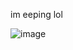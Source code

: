 im eeping lol

<style>
/* does this work? */
  #user-profile-frame {
    background-color:#f00;
  }
</style>


![image](https://github.com/user-attachments/assets/fe101e3a-766c-4fa6-8a81-44a92d1fb12e)
